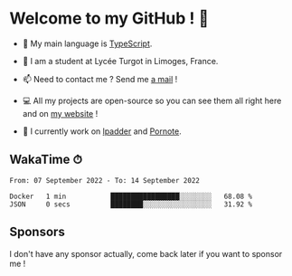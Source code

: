 # Welcome to my GitHub ! 🌃

- 🔭 My main language is [TypeScript](https://www.typescriptlang.org/).

- 🌱 I am a student at Lycée Turgot in Limoges, France.

- 📫 Need to contact me ? Send me <a href="mailto:mikkel@milescode.dev">a mail</a> !

- 💻 All my projects are open-source so you can see them all right here and on <a href="https://www.vexcited.ml">my website</a> !

- 👀 I currently work on [lpadder](https://github.com/Vexcited/lpadder) and [Pornote](https://github.com/Vexcited/Pornote).

## WakaTime ⏱

<!--START_SECTION:waka-->

```text
From: 07 September 2022 - To: 14 September 2022

Docker   1 min           █████████████████░░░░░░░░   68.08 %
JSON     0 secs          ████████░░░░░░░░░░░░░░░░░   31.92 %
```

<!--END_SECTION:waka-->

## Sponsors

I don't have any sponsor actually, come back later if you want to sponsor me !
